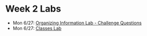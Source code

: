 # Week 2 Labs
- Mon 6/27: [Organizing Information Lab - Challenge Questions](https://github.com/ga-adi-nyc/Organizing-Information-Lab)
- Mon 6/27: [Classes Lab]()